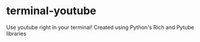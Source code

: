 # terminal-youtube
Use youtube right in your terminal! Created using Python's Rich and Pytube libraries
